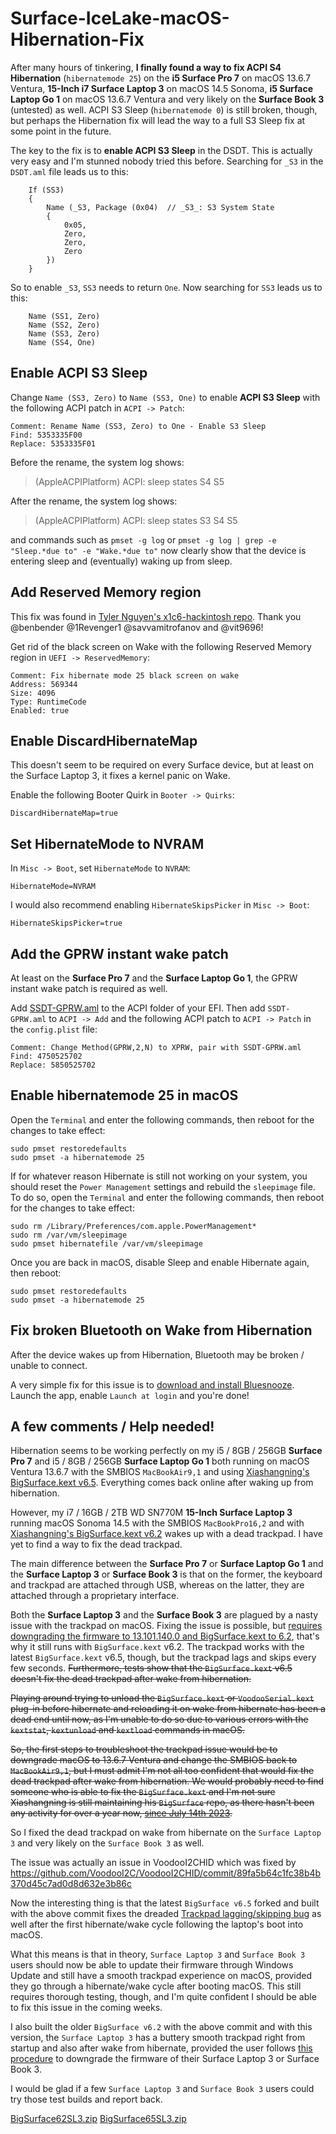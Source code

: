 # Surface-IceLake-macOS-Hibernation-Fix
After many hours of tinkering, **I finally found a way to fix ACPI S4 Hibernation** (`hibernatemode 25`) on the **i5 Surface Pro 7** on macOS 13.6.7 Ventura, **15-Inch i7 Surface Laptop 3** on macOS 14.5 Sonoma, **i5 Surface Laptop Go 1** on macOS 13.6.7 Ventura and very likely on the **Surface Book 3** (untested) as well. ACPI S3 Sleep (`hibernatemode 0`) is still broken, though, but perhaps the Hibernation fix will lead the way to a full S3 Sleep fix at some point in the future.

The key to the fix is to **enable ACPI S3 Sleep** in the DSDT. This is actually very easy and I'm stunned nobody tried this before. Searching for `_S3` in the `DSDT.aml` file leads us to this:

```
    If (SS3)
    {
        Name (_S3, Package (0x04)  // _S3_: S3 System State
        {
            0x05, 
            Zero, 
            Zero, 
            Zero
        })
    }
```
So to enable `_S3`, `SS3` needs to return `One`. Now searching for `SS3` leads us to this:
```
    Name (SS1, Zero)
    Name (SS2, Zero)
    Name (SS3, Zero)
    Name (SS4, One)
```


## Enable ACPI S3 Sleep
Change `Name (SS3, Zero)` to `Name (SS3, One)` to enable **ACPI S3 Sleep** with the following ACPI patch in `ACPI -> Patch`:
```
Comment: Rename Name (SS3, Zero) to One - Enable S3 Sleep
Find: 5353335F00
Replace: 5353335F01
```
Before the rename, the system log shows:
> (AppleACPIPlatform) ACPI: sleep states S4 S5

After the rename, the system log shows:
> (AppleACPIPlatform) ACPI: sleep states S3 S4 S5

and commands such as `pmset -g log` or `pmset -g log | grep -e "Sleep.*due to" -e "Wake.*due to"` now clearly show that the device is entering sleep and (eventually) waking up from sleep.

## Add Reserved Memory region
This fix was found in [Tyler Nguyen's x1c6-hackintosh repo](https://github.com/tylernguyen/x1c6-hackintosh/issues/44#issuecomment-705971765). Thank you @benbender @1Revenger1 @savvamitrofanov and @vit9696!

Get rid of the black screen on Wake with the following Reserved Memory region in `UEFI -> ReservedMemory`:
```
Comment: Fix hibernate mode 25 black screen on wake
Address: 569344
Size: 4096
Type: RuntimeCode
Enabled: true
```

## Enable DiscardHibernateMap
This doesn't seem to be required on every Surface device, but at least on the Surface Laptop 3, it fixes a kernel panic on Wake.

Enable the following Booter Quirk in `Booter -> Quirks`:
```
DiscardHibernateMap=true
```

## Set HibernateMode to NVRAM
In `Misc -> Boot`, set `HibernateMode` to `NVRAM`:
```
HibernateMode=NVRAM
```
I would also recommend enabling `HibernateSkipsPicker` in `Misc -> Boot`:
```
HibernateSkipsPicker=true
```

## Add the GPRW instant wake patch
At least on the **Surface Pro 7** and the **Surface Laptop Go 1**, the GPRW instant wake patch is required as well. 

Add [SSDT-GPRW.aml](https://github.com/jlempen/Surface-IceLake-Hibernation-Fix/blob/main/SSDT-GPRW.aml) to the ACPI folder of your EFI. Then add `SSDT-GPRW.aml` to `ACPI -> Add` and the following ACPI patch to `ACPI -> Patch` in the `config.plist` file:
```
Comment: Change Method(GPRW,2,N) to XPRW, pair with SSDT-GPRW.aml
Find: 4750525702
Replace: 5850525702
```

## Enable hibernatemode 25 in macOS
Open the `Terminal` and enter the following commands, then reboot for the changes to take effect:
```
sudo pmset restoredefaults
sudo pmset -a hibernatemode 25
```
If for whatever reason Hibernate is still not working on your system, you should reset the `Power Management` settings and rebuild the `sleepimage` file. To do so, open the `Terminal` and enter the following commands, then reboot for the changes to take effect:
```
sudo rm /Library/Preferences/com.apple.PowerManagement*
sudo rm /var/vm/sleepimage
sudo pmset hibernatefile /var/vm/sleepimage
```
Once you are back in macOS, disable Sleep and enable Hibernate again, then reboot:
```
sudo pmset restoredefaults
sudo pmset -a hibernatemode 25
```

## Fix broken Bluetooth on Wake from Hibernation
After the device wakes up from Hibernation, Bluetooth may be broken / unable to connect.

A very simple fix for this issue is to [download and install Bluesnooze](https://github.com/odlp/bluesnooze). Launch the app, enable `Launch at login` and you're done!

## A few comments / Help needed!
Hibernation seems to be working perfectly on my i5 / 8GB / 256GB **Surface Pro 7** and i5 / 8GB / 256GB **Surface Laptop Go 1** both running on macOS Ventura 13.6.7 with the SMBIOS `MacBookAir9,1` and using [Xiashangning's BigSurface.kext v6.5](https://github.com/Xiashangning/BigSurface/releases/tag/v6.5). Everything comes back online after waking up from hibernation.

However, my i7 / 16GB / 2TB WD SN770M **15-Inch Surface Laptop 3** running macOS Sonoma 14.5 with the SMBIOS `MacBookPro16,2` and with [Xiashangning's BigSurface.kext v6.2](https://github.com/Xiashangning/BigSurface/releases/tag/v6.2) wakes up with a dead trackpad. I have yet to find a way to fix the dead trackpad.

The main difference between the **Surface Pro 7** or **Surface Laptop Go 1** and the **Surface Laptop 3** or **Surface Book 3** is that on the former, the keyboard and trackpad are attached through USB, whereas on the latter, they are attached through a proprietary interface.

Both the **Surface Laptop 3** and the **Surface Book 3** are plagued by a nasty issue with the trackpad on macOS. Fixing the issue is possible, but [requires downgrading the firmware to 13.101.140.0 and BigSurface.kext to 6.2](https://github.com/Xiashangning/BigSurface/issues/79#issuecomment-2208484390), that's why it still runs with `BigSurface.kext` v6.2.
The trackpad works with the latest `BigSurface.kext` v6.5, though, but the trackpad lags and skips every few seconds. ~~Furthermore, tests show that the `BigSurface.kext` v6.5 doesn't fix the dead trackpad after wake from hibernation.~~

~~Playing around trying to unload the `BigSurface.kext` or `VoodooSerial.kext` plug-in before hibernate and reloading it on wake from hibernate has been a dead end until now, as I'm unable to do so due to various errors with the `kextstat`, `kextunload` and `kextload` commands in macOS.~~

~~So, the first steps to troubleshoot the trackpad issue would be to downgrade macOS to 13.6.7 Ventura and change the SMBIOS back to `MacBookAir9,1`, but I must admit I'm not all too confident that would fix the dead trackpad after wake from hibernation. We would probably need to find someone who is able to fix the `BigSurface.kext` and I'm not sure Xiashangning is still maintaining his `BigSurface` repo, as there hasn't been any activity for over a year now, [since July 14th 2023](https://github.com/Xiashangning/BigSurface/issues/109#issuecomment-1636433545).~~

So I fixed the dead trackpad on wake from hibernate on the `Surface Laptop 3` and very likely on the `Surface Book 3` as well.

The issue was actually an issue in VoodooI2CHID which was fixed by https://github.com/VoodooI2C/VoodooI2CHID/commit/89fa5b64c1fc38b4b370d45c7ad0d8d632e3b86c

Now the interesting thing is that the latest `BigSurface v6.5` forked and built with the above commit fixes the dreaded [Trackpad lagging/skipping bug](https://github.com/Xiashangning/BigSurface/issues/79) as well after the first hibernate/wake cycle following the laptop's boot into macOS.

What this means is that in theory, `Surface Laptop 3` and `Surface Book 3` users should now be able to update their firmware through Windows Update and still have a smooth trackpad experience on macOS, provided they go through a hibernate/wake cycle after booting macOS. This still requires thorough testing, though, and I'm quite confident I should be able to fix this issue in the coming weeks.

I also built the older `BigSurface v6.2` with the above commit and with this version, the `Surface Laptop 3` has a buttery smooth trackpad right from startup and also after wake from hibernate, provided the user follows [this procedure](https://github.com/Xiashangning/BigSurface/issues/79#issuecomment-2208484390) to downgrade the firmware of their Surface Laptop 3 or Surface Book 3.

I would be glad if a few `Surface Laptop 3` and `Surface Book 3` users could try those test builds and report back.

[BigSurface62SL3.zip](https://github.com/user-attachments/files/16448021/BigSurface62SL3.zip)
[BigSurface65SL3.zip](https://github.com/user-attachments/files/16448027/BigSurface65SL3.zip)


